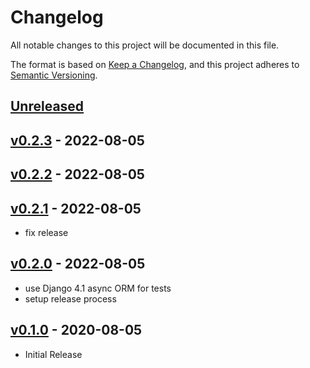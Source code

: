 # Changelog
All notable changes to this project will be documented in this file.

The format is based on [Keep a Changelog](https://keepachangelog.com/en/1.0.0/),
and this project adheres to [Semantic Versioning](https://semver.org/spec/v2.0.0.html).

## [Unreleased]

## [v0.2.3] - 2022-08-05

## [v0.2.2] - 2022-08-05

## [v0.2.1] - 2022-08-05

- fix release

## [v0.2.0] - 2022-08-05

- use Django 4.1 async ORM for tests
- setup release process

## [v0.1.0] - 2020-08-05

- Initial Release

[Unreleased]: https://github.com/nim65s/matrix-webhook/compare/v0.2.3...master
[v0.2.3]: https://github.com/nim65s/matrix-webhook/compare/v0.2.2...v0.2.3
[v0.2.2]: https://github.com/nim65s/matrix-webhook/compare/v0.2.1...v0.2.2
[v0.2.1]: https://github.com/nim65s/matrix-webhook/compare/v0.2.0...v0.2.1
[v0.2.0]: https://github.com/nim65s/matrix-webhook/compare/v0.1.0...v0.2.0
[v0.1.0]: https://github.com/nim65s/matrix-webhook/releases/tag/v0.1.0
